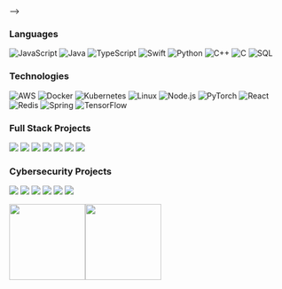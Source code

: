 <!-- [![](https://raw.githubusercontent.com/dazsmitty/dazsmitty/master/profile.gif)](https://www.dazsmitty.com/)<!-- If you want the template for my gif, email me! -->
 -->
### Languages

![JavaScript](https://img.shields.io/badge/-JavaScript-000?&logo=JavaScript)
![Java](https://img.shields.io/badge/-Java-000?&logo=Java&logoColor=007396)
![TypeScript](https://img.shields.io/badge/-TypeScript-000?&logo=TypeScript)
![Swift](https://img.shields.io/badge/-Swift-000?&logo=Swift)
![Python](https://img.shields.io/badge/-Python-000?&logo=Python)
![C++](https://img.shields.io/badge/-C++-000?&logo=c%2b%2b&logoColor=00599C)
![C](https://img.shields.io/badge/-C-000?&logo=C)
![SQL](https://img.shields.io/badge/-SQL-000?&logo=MySQL)

### Technologies

![AWS](https://img.shields.io/badge/-AWS-000?&logo=Amazon-AWS&logoColor=F90)
![Docker](https://img.shields.io/badge/-Docker-000?&logo=Docker)
![Kubernetes](https://img.shields.io/badge/-Kubernetes-000?&logo=Kubernetes)
![Linux](https://img.shields.io/badge/-Linux-000?&logo=Linux)
![Node.js](https://img.shields.io/badge/-Node.js-000?&logo=node.js)
![PyTorch](https://img.shields.io/badge/-PyTorch-000?&logo=PyTorch)
![React](https://img.shields.io/badge/-React-000?&logo=React)
![Redis](https://img.shields.io/badge/-Redis-000?&logo=Redis)
![Spring](https://img.shields.io/badge/-Spring-000?&logo=Spring)
![TensorFlow](https://img.shields.io/badge/-TensorFlow-000?&logo=TensorFlow)

### Full Stack Projects

[![](https://img.shields.io/badge/-🧬%20My%20Website-000)](https://github.com/dazsmitty/v2)
[![](https://img.shields.io/badge/-🦠%20COVID‑19%20Dashboard-000)](https://github.com/dazsmitty/COVID-19-Dashboard)
[![](https://img.shields.io/badge/-📝%20Summarizer-000)](https://github.com/dazsmitty/Summarizer)
[![](https://img.shields.io/badge/-🔬%20Overwatch-000)](https://github.com/dazsmitty/overwatch)
[![](https://img.shields.io/badge/-🛰%20KubeSat-000)](https://github.com/dazsmitty/kubesat)
[![](https://img.shields.io/badge/-🔊%20Voice%20Poker-000)](https://github.com/dazsmitty/Poker)
[![](https://img.shields.io/badge/-🗺%20PokémonGo%20Map-000)](https://github.com/dazsmitty/PokemonGo-Map)

### Cybersecurity Projects

[![](https://img.shields.io/badge/-🩸%20Heartbleed-000)](https://github.com/dazsmitty/Heartbleed)
[![](https://img.shields.io/badge/-🌊%20SYN%20Flood-000)](https://github.com/dazsmitty/SYN-Flood)
[![](https://img.shields.io/badge/-🗂%20Packet%20Sniffing%20%26%20Spoofing-000)](https://github.com/dazsmitty/Packet-Sniffing-and-Spoofing)
[![](https://img.shields.io/badge/-💉%20SQL%20Injection-000)](https://github.com/dazsmitty/SQL-Injection)
[![](https://img.shields.io/badge/-🛡%20Spectre%20%26%20Meltdown-000)](https://github.com/dazsmitty/Meltdown-Spectre)
[![](https://img.shields.io/badge/-🌐%20Network%20Tools-000)](https://github.com/dazsmitty/Network-Tools)

<a href="https://www.dazsmitty.com/"><img height="137px" src="https://github-readme-stats.vercel.app/api?username=dazsmitty&hide_title=true&hide_border=true&show_icons=true&include_all_commits=true&count_private=false&line_height=21&text_color=000&icon_color=000&bg_color=0,ea6161,ffc64d,fffc4d,52fa5a&theme=graywhite" /><!-- wi*quL3fcV --><img height="137px" src="https://github-readme-stats.vercel.app/api/top-langs/?username=dazsmitty&hide=html&hide_title=true&hide_border=true&layout=compact&langs_count=6&text_color=000&icon_color=fff&bg_color=0,52fa5a,4dfcff,c64dff&theme=graywhite" /></a>
